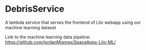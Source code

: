 # DebrisService

A lambda service that serves the frontend of Lilo webapp using our machine learning dataset

Link to the machine learning data pipeline: https://github.com/jordanMjames/SpaceApps-Lilo-ML/
